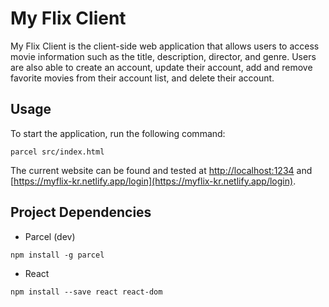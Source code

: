 # My Flix Client

My Flix Client is the client-side web application that allows users to access movie information such as the title, description, director, and genre. Users are also able to create an account, update their account, add and remove favorite movies from their account list, and delete their account.

## Usage

To start the application, run the following command:

```
parcel src/index.html
```

The current website can be found and tested at [http://localhost:1234](http://localhost:1234) and [https://myflix-kr.netlify.app/login](https://myflix-kr.netlify.app/login).

## Project Dependencies

- Parcel (dev)

```
npm install -g parcel
```

- React

```
npm install --save react react-dom
```
